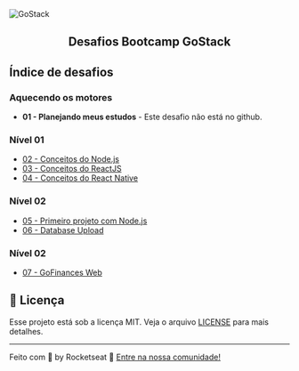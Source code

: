 <img alt="GoStack" src="https://storage.googleapis.com/golden-wind/bootcamp-gostack/header-desafios.png" />
<h2 align="center">
  Desafios Bootcamp GoStack
</h2>

## Índice de desafios
### Aquecendo os motores
- **01 - Planejando meus estudos** - Este desafio não está no github.

### Nível 01
- [02 - Conceitos do Node.js](nivel-01/desafio-conceitos-nodejs)
- [03 - Conceitos do ReactJS](nivel-01/desafio-conceitos-reactjs)
- [04 - Conceitos do React Native](nivel-01/desafio-conceitos-react-native)

### Nível 02

- [05 - Primeiro projeto com Node.js](nivel-02/desafio-primeiro-projeto-com-nodejs)
- [06 - Database Upload](nivel-02/desafio-database-upload)

### Nível 02

- [07 - GoFinances Web](nivel-03/desafio-gofinances-web)

## :memo: Licença

Esse projeto está sob a licença MIT. Veja o arquivo [LICENSE](LICENSE) para mais detalhes.

---

Feito com 💜 by Rocketseat :wave: [Entre na nossa comunidade!](https://discordapp.com/invite/gCRAFhc)

